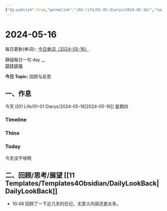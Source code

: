 ```yaml
---
{"dg-publish":true,"permalink":"/01-life/01-01-diarys/2024-05-16/","tags":["Diary"]}
---
```



# 2024-05-16
每日更新(单词)::
[今日单词（2024-05-16）](https://www.123pan.com/s/FckCjv-cjUUA.html)  

静姐每日一句 day __  
[跳转链接](https://www.123pan.com/FileView?fileId=5435933&shareKey=FckCjv-cjUUA&sharePwd=)  

**今日 Topic:**   回顾与反思

## 一、作息
今天 [[01 Life/01-01 Diarys/2024-05-16\|2024-05-16]] 星期四

### Timeline

### Thino

### Today

今天没干啥啊

## 二、回顾/思考/展望 [[11 Templates/Templates4Obsidian/DailyLookBack\|DailyLookBack]]


- 10:48
  回顾了一下近几天的日记，无意义内容还是太多。




